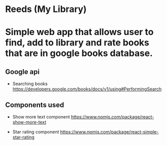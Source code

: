 # Reeds (My Library)

# Simple web app that allows user to find, add to library and rate books that are in google books database.

## Google api

- Searching books https://developers.google.com/books/docs/v1/using#PerformingSearch

## Components used

- Show more text component https://www.npmjs.com/package/react-show-more-text

- Star rating component https://www.npmjs.com/package/react-simple-star-rating

